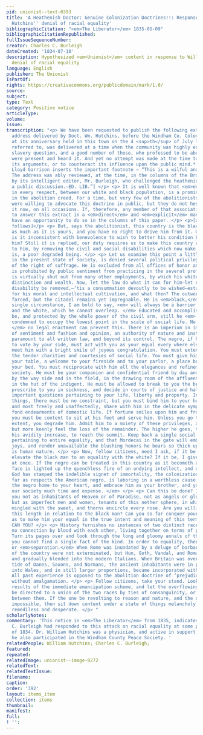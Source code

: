 ```yaml
---
pid: unionist--text-0393
title: 'A Heathenish Doctor: Genuine Colonization Doctrines!!: Response to William
  Hutchins'' denial of racial equality'
bibliographicCitation: "<em>The Liberator</em> 1835-05-09"
bibliographicCitationRepublished: 
fullIssueSequenceNumber: 
creator: Charles C. Burleigh
dateCreated: '1834-07-10'
description: Hypothesized <em>Unionist</em> content in response to William Hutchins'
  denial of racial equality
language: English
publisher: The Unionist
IsPartOf: 
rights: https://creativecommons.org/publicdomain/mark/1.0/
source: 
subject: 
type: Text
category: Positive notice
articleType: 
volume: 
issue: 
transcription: "<p> We have been requested to publish the following extract from an
  address delivered by Doct. Wm. Hutchins, before the Windham Co. Colonization Society,
  at its anniversary held in this town on the 4 <sup>th</sup> of July last. The address
  referred to, was delivered at a time when the community was highly excited on the
  slavery question, and a good number of those, who professed to be abolitionists,
  were present and heard it. And yet no attempt was made at the time to overthrow
  its arguments, or to counteract its influence upon the public mind.* [Here, William
  Lloyd Garrison inserts the important footnote – “This is a wilful and flagrant falsehood.
  The address was ably reviewed, at the time, in the columns of the Brooklyn Unionist,
  by its intelligent editor, Mr. Burleigh, who challenged the heathenish doctor to
  a public discussion.—ED. LIB.”] </p> <p> It is well known that <em>equality</em>
  in every respect, between our white and black population, is a prominent feature
  in the abolition creed. For a time, but very few of the abolitionists themselves,
  were willing to advocate this doctrine in public, but they do not hesitate to do
  it now, on all occasions. If, therefore, any member of that association is disposed
  to answer this extract in a <em>direct</em> and <em>explicit</em> manner, he shall
  have an opportunity to do so in the columns of this paper. </p> <p>[actual speech
  follows]</p> <p> But, says the abolitionist, this country is the black man’s home
  as much as it is yours, and you have no right to drive him from it. Granted. But
  is it inconsistent with benevolence to wish to better his condition by removing
  him? Still it is replied, our duty requires us to make this country a pleasant home
  to him, by removing the civil and social disabilities which now make him what he
  is, a poor degraded being. </p> <p> Let us examine this point a little. The negro,
  in the present state of society, is denied several political privileges. He is deprived
  of the right of suffrage. He is excluded from all offices of honor and profit. He
  is prohibited by public sentiment from practicing in the several professions. He
  is virtually shut out from many other employments, by which his white neighbor earns
  distinction and wealth. Now, let the law do what it can for him—let every political
  disability be removed,—‘tis a consummation devoutly to be wished—establish institutions
  for his moral and intellectual cultivation, and what then? The outworks are indeed
  forced, but the citadel remains yet impregnable. He is <em>black,</em> and this
  single circumstance, I am bold to say, <em> will always be a barrier between him
  and the white, which he cannot overleap. </em> Educated and accomplished he may
  be, and protected by the whole power of the civil arm, still he <em> is forever
  condemned to occupy the lowest point in the scale of social life. No form of philanthropy,
  </em> no legal enactment can prevent this. There is an imperium in imperio, an empire
  of sentiment and fashion and opinion, an authority of nature and instinct, altogether
  paramount to all written law, and beyond its control. The negro, if he be allowed
  to vote by your side, must act with you as your equal every where else. You must
  meet him with a bright smile of joyous congratulation. You must extend to him all
  the tender charities and courtesies of social life. You must give him a seat at
  your table, a welcome to your fireside and to your parlor, a place beside you in
  your bed. You must reciprocate with him all the elegances and refinements of polished
  society. He must be your companion and confidential friend by day and by night,
  by the way side and in the field, in the drawing room of the affluent, as well as
  in the hut of the indigent. He must be allowed to break to you the bread of life—to
  prescribe to you in sickness, and decide in courts of justice and halls of legislation,
  important questions pertaining to your life, liberty and property. In all these
  things, there must be no constraint, but you must bind him to your heart of hearts,
  and most freely and unaffectedly, share with him in the delicate sympathies and
  fond endearments of domestic life. If fortune smiles upon him and frowns upon you,
  you must be content to sit at his feet and serve him. Unless you go to this full
  extent, you degrade him. Admit him to a moiety of these privileges, and he will
  but more keenly feel the loss of the remainder. The higher he goes, the more will
  his avidity increase, to reach the summit. Keep back a single social or civil right
  pertaining to entire equality, and that Mordecai in the gate will embitter all his
  joys, and render unavailable the blushing honors he bears so thick upon him. Such
  is human nature. </p> <p> Now, fellow citizens, need I ask, if it be possible to
  elevate the black man to an equality with the white? If it be, I give up the argument
  at once. If the negro can be treated in this country as it becometh a man, in whose
  face is lighted up the quenchless fire of an undying intellect, and on whose brow
  God has stamped the indelible signet of immortality, the colonization society, as
  far as respects the American negro, is laboring in a worthless cause. <em> Take
  the negro home to your heart, and embrace him as your brother, and you will save
  our society much time and expense. </em> </p> <p> Can this be done? I appeal to
  you not as inhabitants of Heaven or of Paradise, not as angels or glorified saints,
  but as imperfect men and women, tenants of this nether sphere, in which bitter is
  mingled with the sweet, and thorns encircle every rose. Are you willing to go all
  this length in relation to the black man? Can you so far conquer your antipathies
  as to make him your equal in the true intent and meaning of this term? ABOLITIONISTS,
  CAN YOU? </p> <p> History furnishes no instances of two distinct races of men, holding
  no connection by blood with each other, living together on terms of perfect equality.
  Turn its pages over and look through the long and gloomy annals of the past, and
  you cannot find a single fact of the kind. In order to equality, there must be <em>amalgamation</em>
  or <em>separation.</em> When Rome was inundated by a deluge of barbarians, the aboriginals
  of the country were not exterminated, but Hun, Goth, Vandal, and Roman united together,
  and gradually blended into the modern Italians. When Britain was overrun by a successive
  tide of Danes, Saxons, and Normans, the ancient inhabitants were in part driven
  into Wales, and in still larger proportions, became incorporated with their invaders.
  All past experience is opposed to the abolition doctrine of ‘prejudice vincible’
  without amalgamation. </p> <p> Fellow citizens, take your stand. Look at the ultimate
  results of the immediate emancipation scheme, and let the overflowings of your benevolence
  be directed to a union of the two races by ties of consanguinity, or to a separation
  between them. If the one be revolting to reason and nature, and the other be deemed
  impossible, then sit down content under a state of things melancholy indeed, but
  remediless and desperate. </p> "
scholarlyNotes: 
commentary: 'This notice in <em>The Liberator</em> from 1835, indicates that Charles
  C. Burleigh had responded to this attack on racial equality at some point in July
  of 1834. Dr. William Hutchins was a physician, and active in support of education;
  he also participated in the Windham County Peace Society. '
relatedPeople: William Hutchins; Charles C. Burleigh;
featured: 
repeated: 
relatedImage: unionist--image-0272
relatedText: 
relatedTextIssue: 
filename: 
caption: 
order: '392'
layout: items_item
collection: items
thumbnail: 
manifest: 
full: 
! '': 
---
```

